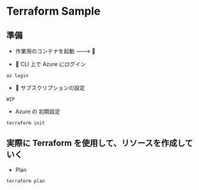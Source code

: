 # Terraform Sample

## 準備

+ 作業用のコンテナを起動 ---> :whale:

+ :whale: CLI 上で Azure にログイン

```
az login
```

+ :whale: サブスクリプションの設定

```
WIP
```

+ Azure の 初期設定

```
terraform init
```

## 実際に Terraform を使用して、リソースを作成していく

+ Plan

```
terraform plan
```
